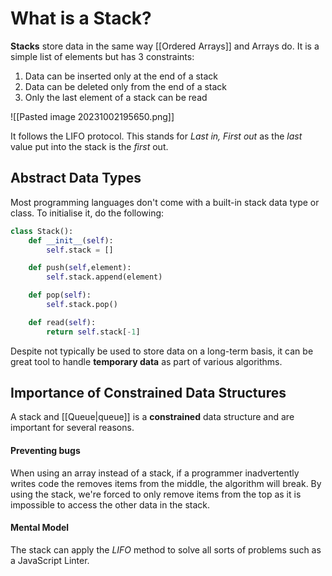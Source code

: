 # What is a Stack?
**Stacks** store data in the same way [[Ordered Arrays]] and Arrays do. It is a simple list of elements but has 3 constraints:
1. Data can be inserted only at the end of a stack
2. Data can be deleted only from the end of a stack
3. Only the last element of a stack can be read

![[Pasted image 20231002195650.png]]

It follows the LIFO protocol. This stands for *Last in, First out* as the *last* value put into the stack is the *first* out.
## Abstract Data Types
Most programming languages don't come with a built-in stack data type or class. To initialise it, do the following:

```Python
class Stack():
	def __init__(self):
		self.stack = []

	def push(self,element):
		self.stack.append(element)

	def pop(self):
		self.stack.pop()

	def read(self):
		return self.stack[-1]
```

Despite not typically be used to store data on a long-term basis, it can be great tool to handle **temporary data** as part of various algorithms.
## Importance of Constrained Data Structures
A stack and [[Queue|queue]] is a **constrained** data structure and are important for several reasons.
#### Preventing bugs
When using an array instead of a stack, if a programmer inadvertently writes code the removes items from the middle, the algorithm will break. By using the stack, we're forced to only remove items from the top as it is impossible to access the other data in the stack.
#### Mental Model
The stack can apply the *LIFO* method to solve all sorts of problems such as a JavaScript Linter.
